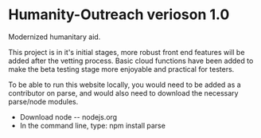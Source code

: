 # Humanity-Outreach verioson 1.0
Modernized humanitary aid. 

This project is in it's initial stages, more robust front end features will be added after the vetting process. Basic cloud functions have been added to make the beta testing stage more enjoyable and practical for testers. 

To be able to run this website locally, you would need to be added as a contributor on parse, and would also need to download the necessary parse/node modules.
  - Download node -- nodejs.org
  - In the command line, type: npm install parse


